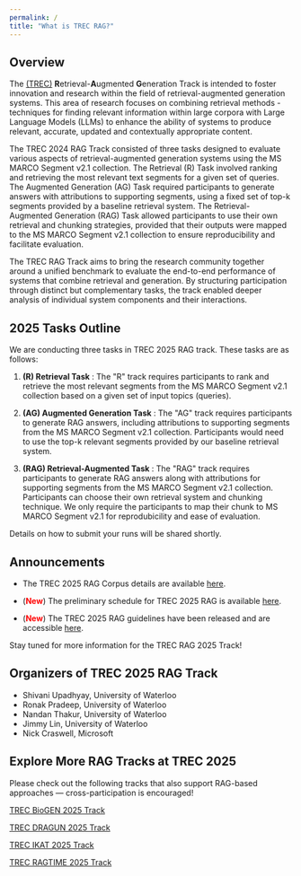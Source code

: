 ```yaml
---
permalink: /
title: "What is TREC RAG?"
---
```


## Overview

The [(TREC)](https://trec.nist.gov/) **R**etrieval-**A**ugmented **G**eneration Track is intended to foster innovation and research within the field of retrieval-augmented generation systems. This area of research focuses on combining retrieval methods - techniques for finding relevant information within large corpora with Large Language Models (LLMs) to enhance the ability of systems to produce relevant, accurate, updated and contextually appropriate content.

The TREC 2024 RAG Track consisted of three tasks designed to evaluate various aspects of retrieval-augmented generation systems using the MS MARCO Segment v2.1 collection. The Retrieval (R) Task involved ranking and retrieving the most relevant text segments for a given set of queries. The Augmented Generation (AG) Task required participants to generate answers with attributions to supporting segments, using a fixed set of top-k segments provided by a baseline retrieval system. The Retrieval-Augmented Generation (RAG) Task allowed participants to use their own retrieval and chunking strategies, provided that their outputs were mapped to the MS MARCO Segment v2.1 collection to ensure reproducibility and facilitate evaluation.

The TREC RAG Track aims to bring the research community together around a unified benchmark to evaluate the end-to-end performance of systems that combine retrieval and generation. By structuring participation through distinct but complementary tasks, the track enabled deeper analysis of individual system components and their interactions.

## 2025 Tasks Outline

We are conducting three tasks in TREC 2025 RAG track. These tasks are as follows:

1. **(R) Retrieval Task** : The "R" track requires participants to rank and retrieve the most relevant segments from the MS MARCO Segment v2.1 collection based on a given set of input topics (queries).

2. **(AG) Augmented Generation Task** : The "AG" track requires participants to generate RAG answers, including attributions to supporting segments from the MS MARCO Segment v2.1 collection. Participants would need to use the top-k relevant segments provided by our baseline retrieval system.

3. **(RAG) Retrieval-Augmented Task** : The "RAG" track requires participants to generate RAG answers along with attributions for supporting segments from the MS MARCO Segment v2.1 collection. Participants can choose their own retrieval system and chunking technique. We only require the participants to map their chunk to MS MARCO Segment v2.1 for reprodubicility and ease of evaluation.

Details on how to submit your runs will be shared shortly.

## Announcements

* The TREC 2025 RAG Corpus details are available [here](https://trec-rag.github.io/annoucements/2025-rag25-corpus/).

* (<span style="color: red; font-weight: bold;">New</span>) The preliminary schedule for TREC 2025 RAG is available [here](https://trec-rag.github.io/annoucements/2025-timeline/).

* (<span style="color: red; font-weight: bold;">New</span>) The TREC 2025 RAG guidelines have been released and are accessible [here](https://trec-rag.github.io/annoucements/2025-track-guidelines/).


Stay tuned for more information for the TREC RAG 2025 Track!

## Organizers of TREC 2025 RAG Track

- Shivani Upadhyay, University of Waterloo
- Ronak Pradeep, University of Waterloo
- Nandan Thakur, University of Waterloo
- Jimmy Lin, University of Waterloo
- Nick Craswell, Microsoft

## Explore More RAG Tracks at TREC 2025

Please check out the following tracks that also support RAG-based approaches — cross-participation is encouraged!


[TREC BioGEN 2025 Track](https://trec-biogen.github.io/docs/)

[TREC DRAGUN 2025 Track](https://trec-dragun.github.io/)

[TREC IKAT 2025 Track](https://www.trecikat.com)

[TREC RAGTIME 2025 Track](https://trec-ragtime.github.io/)